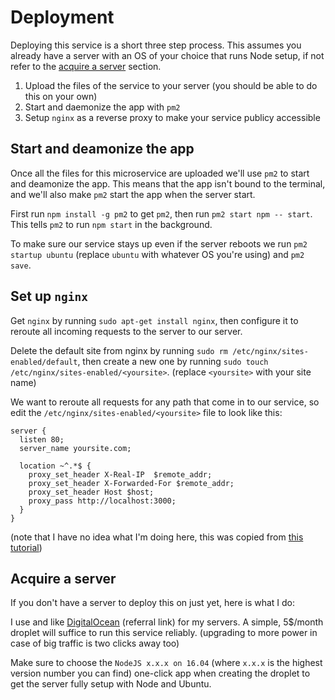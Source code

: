 # Deployment

Deploying this service is a short three step process. This assumes you already have a server with an OS of your choice that runs Node setup, if not refer to the [acquire a server](#acquire-a-server) section.

1. Upload the files of the service to your server (you should be able to do this on your own)
2. Start and daemonize the app with `pm2`
3. Setup `nginx` as a reverse proxy to make your service publicy accessible

## Start and deamonize the app

Once all the files for this microservice are uploaded we'll use `pm2` to start and deamonize the app. This means that the app isn't bound to the terminal, and we'll also make `pm2` start the app when the server start.

First run `npm install -g pm2` to get `pm2`, then run `pm2 start npm -- start`. This tells `pm2` to run `npm start` in the background.

To make sure our service stays up even if the server reboots we run `pm2 startup ubuntu` (replace `ubuntu` with whatever OS you're using) and `pm2 save`.

## Set up `nginx`

Get `nginx` by running `sudo apt-get install nginx`, then configure it to reroute all incoming requests to the server to our server.

Delete the default site from nginx by running `sudo rm /etc/nginx/sites-enabled/default`, then create a new one by running `sudo touch /etc/nginx/sites-enabled/<yoursite>`. (replace `<yoursite>` with your site name)

We want to reroute all requests for any path that come in to our service, so edit the `/etc/nginx/sites-enabled/<yoursite>` file to look like this:

```nginx
server {
  listen 80;
  server_name yoursite.com;

  location ~^.*$ {
    proxy_set_header X-Real-IP  $remote_addr;
    proxy_set_header X-Forwarded-For $remote_addr;
    proxy_set_header Host $host;
    proxy_pass http://localhost:3000;
  }
}
```

(note that I have no idea what I'm doing here, this was copied from [this tutorial](https://www.digitalocean.com/community/tutorials/how-to-configure-nginx-as-a-reverse-proxy-for-apache))

## Acquire a server

If you don't have a server to deploy this on just yet, here is what I do:

I use and like [DigitalOcean](https://m.do.co/c/d371ed7f99af) (referral link) for my servers. A simple, 5$/month droplet will suffice to run this service reliably. (upgrading to more power in case of big traffic is two clicks away too)

Make sure to choose the `NodeJS x.x.x on 16.04` (where `x.x.x` is the highest version number you can find) one-click app when creating the droplet to get the server fully setup with Node and Ubuntu.

